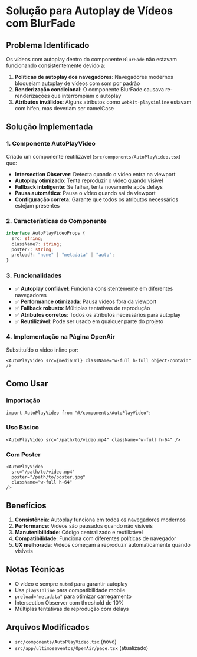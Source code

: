 # Solução para Autoplay de Vídeos com BlurFade

## Problema Identificado

Os vídeos com autoplay dentro do componente `BlurFade` não estavam funcionando consistentemente devido a:

1. **Políticas de autoplay dos navegadores**: Navegadores modernos bloqueiam autoplay de vídeos com som por padrão
2. **Renderização condicional**: O componente BlurFade causava re-renderizações que interrompiam o autoplay
3. **Atributos inválidos**: Alguns atributos como `webkit-playsinline` estavam com hífen, mas deveriam ser camelCase

## Solução Implementada

### 1. Componente AutoPlayVideo

Criado um componente reutilizável (`src/components/AutoPlayVideo.tsx`) que:

- **Intersection Observer**: Detecta quando o vídeo entra na viewport
- **Autoplay otimizado**: Tenta reproduzir o vídeo quando visível
- **Fallback inteligente**: Se falhar, tenta novamente após delays
- **Pausa automática**: Pausa o vídeo quando sai da viewport
- **Configuração correta**: Garante que todos os atributos necessários estejam presentes

### 2. Características do Componente

```typescript
interface AutoPlayVideoProps {
  src: string;
  className?: string;
  poster?: string;
  preload?: "none" | "metadata" | "auto";
}
```

### 3. Funcionalidades

- ✅ **Autoplay confiável**: Funciona consistentemente em diferentes navegadores
- ✅ **Performance otimizada**: Pausa vídeos fora da viewport
- ✅ **Fallback robusto**: Múltiplas tentativas de reprodução
- ✅ **Atributos corretos**: Todos os atributos necessários para autoplay
- ✅ **Reutilizável**: Pode ser usado em qualquer parte do projeto

### 4. Implementação na Página OpenAir

Substituído o vídeo inline por:

```tsx
<AutoPlayVideo src={mediaUrl} className="w-full h-full object-contain" />
```

## Como Usar

### Importação

```tsx
import AutoPlayVideo from "@/components/AutoPlayVideo";
```

### Uso Básico

```tsx
<AutoPlayVideo src="/path/to/video.mp4" className="w-full h-64" />
```

### Com Poster

```tsx
<AutoPlayVideo
  src="/path/to/video.mp4"
  poster="/path/to/poster.jpg"
  className="w-full h-64"
/>
```

## Benefícios

1. **Consistência**: Autoplay funciona em todos os navegadores modernos
2. **Performance**: Vídeos são pausados quando não visíveis
3. **Manutenibilidade**: Código centralizado e reutilizável
4. **Compatibilidade**: Funciona com diferentes políticas de navegador
5. **UX melhorada**: Vídeos começam a reproduzir automaticamente quando visíveis

## Notas Técnicas

- O vídeo é sempre `muted` para garantir autoplay
- Usa `playsInline` para compatibilidade mobile
- `preload="metadata"` para otimizar carregamento
- Intersection Observer com threshold de 10%
- Múltiplas tentativas de reprodução com delays

## Arquivos Modificados

- `src/components/AutoPlayVideo.tsx` (novo)
- `src/app/ultimoseventos/OpenAir/page.tsx` (atualizado)

